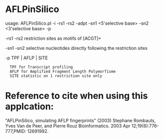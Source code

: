 # AFLPinSilico

usage:
 AFLPinSilico.pl -i <multi-fasta file> -rs1 <restriction site> -rs2 <restriction site> -adpt <adapt length> -sn1 <5'selective base> -sn2 <3'selective base> -p <options>
  
  -rs1 -rs2 restriction sites as motifs of [ACGT]+
 
  -sn1 -sn2 selective nucleotides directly following the restriction sites
 
  -p TPF | AFLP | SITE
 
      TPF for Transcript profiling
      AFLP for Amplified Fragment Length Polymorfisme
      SITE statistic on 1 restriction site only

  
# Reference to cite when using this applcation:
"AFLPinSilico, simulating AFLP fingerprints" (2003)
Stephane Rombauts, Yves Van de Peer, and Pierre Rouz<C8>
Bioinformatics. 2003 Apr 12;19(6):776-777,PMID: 12691992.
